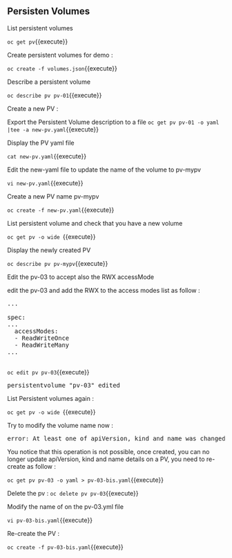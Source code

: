 ## Persisten Volumes

 List persistent volumes

`oc get pv`{{execute}}

 Create persistent volumes for demo :

`oc create -f volumes.json`{{execute}}

 Describe a  persistent volume


`oc describe pv pv-01`{{execute}}

 Create a new PV :

 Export the Persistent Volume description to a file
`oc get pv pv-01 -o yaml |tee -a new-pv.yaml`{{execute}}

 Display the PV yaml file


`cat new-pv.yaml`{{execute}}


 Edit the new-yaml file to update the name of the volume to pv-mypv

`vi new-pv.yaml`{{execute}}



 Create a new PV name pv-mypv

`oc create -f new-pv.yaml`{{execute}}

List persistent volume and check that you have a new volume

`oc get pv -o wide `{{execute}}

 Display the newly created PV

`oc describe pv pv-mypv`{{execute}}

 Edit the pv-03 to accept also the RWX accessMode

edit the pv-03 and add the RWX to the access modes list as follow :
<pre>
...

spec:
...
  accessModes:
  - ReadWriteOnce
  - ReadWriteMany
...

</pre>


`oc edit pv pv-03`{{execute}}

<pre>
persistentvolume "pv-03" edited
</pre>

List Persistent volumes again :

`oc get pv -o wide `{{execute}}

Try to modify the volume name now :



<pre>
error: At least one of apiVersion, kind and name was changed
</pre>

You notice that this operation is not possible, once created, you can no longer update apiVersion, kind and name details on a PV, you need to re-create as follow :

`oc get pv pv-03 -o yaml > pv-03-bis.yaml`{{execute}}

Delete the pv :
` oc delete pv pv-03 `{{execute}}

Modify the name of on the pv-03.yml file

`vi pv-03-bis.yaml`{{execute}}

Re-create the PV :

`oc create -f pv-03-bis.yaml`{{execute}}
